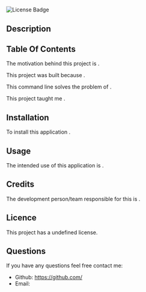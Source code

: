  # 
  
  ![License Badge](https://img.shields.io/badge/license-MIT-green.svg)

  ## Description

  ## Table Of Contents
  
  The motivation behind this project is . 
  
  This project was built because .
  
  This command line solves the problem of .
  
  This project taught me .
  
  
  ## Installation
  To install this application .
  
  ## Usage
  The intended use of this application is .
  
  
  ## Credits
  The development person/team responsible for this is .
  
  ## Licence 
  This project has a undefined license.

  ## Questions 

  If you have any questions feel free contact me: 
  - Github: https://github.com/
  - Email: 
  
  